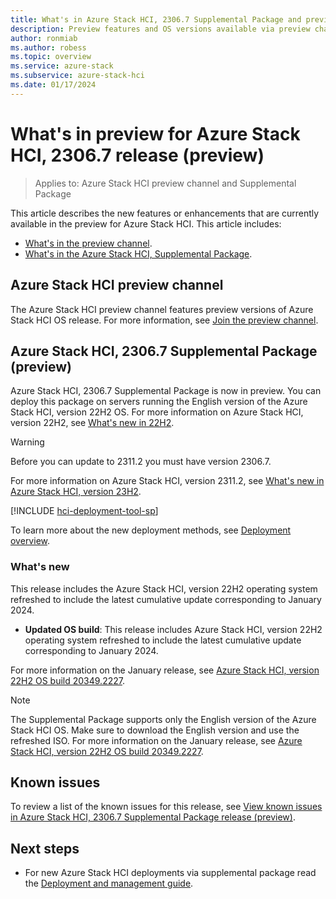 ```yaml
---
title: What's in Azure Stack HCI, 2306.7 Supplemental Package and preview channel (preview)
description: Preview features and OS versions available via preview channel and 2306.7 supplemental package features.
author: ronmiab
ms.author: robess
ms.topic: overview
ms.service: azure-stack
ms.subservice: azure-stack-hci
ms.date: 01/17/2024
---
```


# What's in preview for Azure Stack HCI, 2306.7 release (preview)

> Applies to: Azure Stack HCI preview channel and Supplemental Package

This article describes the new features or enhancements that are currently available in the preview for Azure Stack HCI. This article includes:

- [What's in the preview channel](#azure-stack-hci-preview-channel).
- [What's in the Azure Stack HCI, Supplemental Package](#azure-stack-hci-23067-supplemental-package-preview).

## Azure Stack HCI preview channel

The Azure Stack HCI preview channel features preview versions of Azure Stack HCI OS release. For more information, see [Join the preview channel](./preview-channel.md).

## Azure Stack HCI, 2306.7 Supplemental Package (preview)

Azure Stack HCI, 2306.7 Supplemental Package is now in preview. You can deploy this package on servers running the English version of the Azure Stack HCI, version 22H2 OS. For more information on Azure Stack HCI, version 22H2, see [What's new in 22H2](../whats-new-in-hci-22h2.md).

> [!WARNING]
> Before you can update to 2311.2 you must have version 2306.7.

For more information on Azure Stack HCI, version 2311.2, see [What's new in Azure Stack HCI, version 23H2](../whats-new.md).

[!INCLUDE [hci-deployment-tool-sp](../../includes/hci-deployment-tool-sp-2306.md)]

To learn more about the new deployment methods, see [Deployment overview](https://databoxupdatepackages.blob.core.windows.net/documentation/AzureStackHCI-22H2-Supplemental-Package-deployment-and-management-guide.pdf).

### What's new

This release includes the Azure Stack HCI, version 22H2 operating system refreshed to include the latest cumulative update corresponding to January 2024.

- **Updated OS build**: This release includes Azure Stack HCI, version 22H2 operating system refreshed to include the latest cumulative update corresponding to January 2024.

For more information on the January release, see [Azure Stack HCI, version 22H2 OS build 20349.2227](../release-information.md#azure-stack-hci-version-22h2-os-build-20349).

> [!NOTE]
> The Supplemental Package supports only the English version of the Azure Stack HCI OS. Make sure to download the English version and use the refreshed ISO. For more information on the January release, see [Azure Stack HCI, version 22H2 OS build 20349.2227](../release-information.md#azure-stack-hci-version-22h2-os-build-20349).

## Known issues

To review a list of the known issues for this release, see [View known issues in Azure Stack HCI, 2306.7 Supplemental Package release (preview)](../hci-known-issues-2306-7.md).

## Next steps

- For new Azure Stack HCI deployments via supplemental package read the [Deployment and management guide](https://databoxupdatepackages.blob.core.windows.net/documentation/AzureStackHCI-22H2-Supplemental-Package-deployment-and-management-guide.pdf).
